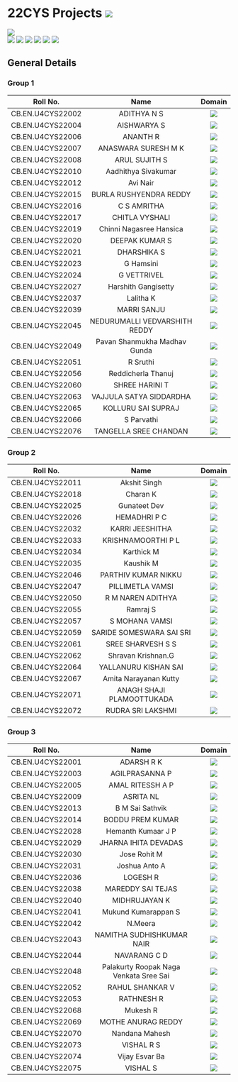 # 22CYS Projects ![](https://img.shields.io/badge/-Live-green)

![](https://img.shields.io/badge/UG-22CYS-purple) <br/> 
![](https://img.shields.io/badge/Focus-Cyber_Awareness-blue) ![](https://img.shields.io/badge/Focus-Cyber_Psychology-blue) ![](https://img.shields.io/badge/Focus-Cyber_Law-blue) ![](https://img.shields.io/badge/Focus-Forensics-blue) ![](https://img.shields.io/badge/Focus-OSINT-blue) ![](https://img.shields.io/badge/Focus-Blockchain_Technology-blue)

## General Details 

### Group 1

| Roll No. | Name | Domain |
|:--------:|:----:|:------:|
| CB.EN.U4CYS22002 | ADITHYA N S | ![](https://img.shields.io/badge/-Blockchain-darkblue) |
| CB.EN.U4CYS22004 | AISHWARYA S |  ![](https://img.shields.io/badge/-Blockchain-darkblue) |
| CB.EN.U4CYS22006 | ANANTH R | ![](https://img.shields.io/badge/-Cyber_Psychology-darkgreen) |
| CB.EN.U4CYS22007 | ANASWARA SURESH M K | ![](https://img.shields.io/badge/-Blockchain-darkblue) |
| CB.EN.U4CYS22008 | ARUL SUJITH S | ![](https://img.shields.io/badge/-TBD-blue) |
| CB.EN.U4CYS22010 | Aadhithya Sivakumar | ![](https://img.shields.io/badge/-OSINT-purple) |
| CB.EN.U4CYS22012 | Avi Nair | ![](https://img.shields.io/badge/-TBD-blue) |
| CB.EN.U4CYS22015 | BURLA RUSHYENDRA REDDY | ![](https://img.shields.io/badge/-OSINT-purple)  |
| CB.EN.U4CYS22016 | C S AMRITHA | ![](https://img.shields.io/badge/-Blockchain-darkblue) |
| CB.EN.U4CYS22017 | CHITLA VYSHALI | ![](https://img.shields.io/badge/-TBD-blue) |
| CB.EN.U4CYS22019 | Chinni Nagasree Hansica| ![](https://img.shields.io/badge/-TBD-blue) |
| CB.EN.U4CYS22020 | DEEPAK KUMAR S | ![](https://img.shields.io/badge/-Blockchain-darkblue) |
| CB.EN.U4CYS22021 | DHARSHIKA S | ![](https://img.shields.io/badge/-Forensics-purple) |
| CB.EN.U4CYS22023 | G Hamsini | ![](https://img.shields.io/badge/-OSINT-purple)  |
| CB.EN.U4CYS22024 | G VETTRIVEL | ![](https://img.shields.io/badge/-TBD-blue) |
| CB.EN.U4CYS22027 | Harshith Gangisetty | ![](https://img.shields.io/badge/-Cyber_Psychology-darkgreen) |
| CB.EN.U4CYS22037 | Lalitha K | ![](https://img.shields.io/badge/-TBD-blue) |
| CB.EN.U4CYS22039 | MARRI SANJU | ![](https://img.shields.io/badge/-Forensics-purple) |
| CB.EN.U4CYS22045 | NEDURUMALLI VEDVARSHITH REDDY | ![](https://img.shields.io/badge/-Blockchain-darkblue) |
| CB.EN.U4CYS22049 | Pavan Shanmukha Madhav Gunda | ![](https://img.shields.io/badge/-OSINT-purple)  |
| CB.EN.U4CYS22051 | R Sruthi | ![](https://img.shields.io/badge/-Blockchain-darkblue) |
| CB.EN.U4CYS22056 | Reddicherla Thanuj | ![](https://img.shields.io/badge/-Forensics-purple) |
| CB.EN.U4CYS22060 | SHREE HARINI T | ![](https://img.shields.io/badge/-Blockchain-darkblue) |
| CB.EN.U4CYS22063 | VAJJULA SATYA SIDDARDHA | ![](https://img.shields.io/badge/-OSINT-purple) |
| CB.EN.U4CYS22065 | KOLLURU SAI SUPRAJ | ![](https://img.shields.io/badge/-OSINT-purple)  |
| CB.EN.U4CYS22066 | S Parvathi | ![](https://img.shields.io/badge/-Law-black) |
| CB.EN.U4CYS22076 | TANGELLA SREE CHANDAN | ![](https://img.shields.io/badge/-TBD-blue) |

### Group 2

| Roll No. | Name | Domain |
|:--------:|:----:|:------:|
| CB.EN.U4CYS22011 | Akshit Singh | ![](https://img.shields.io/badge/-TBD-blue) |
| CB.EN.U4CYS22018 | Charan K | ![](https://img.shields.io/badge/-TBD-blue) |
| CB.EN.U4CYS22025 | Gunateet Dev | ![](https://img.shields.io/badge/-OSINT-purple) |
| CB.EN.U4CYS22026 | HEMADHRI P C | ![](https://img.shields.io/badge/-TBD-blue) |
| CB.EN.U4CYS22032 | KARRI JEESHITHA | ![](https://img.shields.io/badge/-TBD-blue) |
| CB.EN.U4CYS22033 | KRISHNAMOORTHI P L | ![](https://img.shields.io/badge/-Forensics-purple) |
| CB.EN.U4CYS22034 | Karthick M | ![](https://img.shields.io/badge/-TBD-blue) |
| CB.EN.U4CYS22035 | Kaushik M | ![](https://img.shields.io/badge/-TBD-blue) |
| CB.EN.U4CYS22046 | PARTHIV KUMAR NIKKU | ![](https://img.shields.io/badge/-TBD-blue) |
| CB.EN.U4CYS22047 | PILLIMETLA VAMSI |  ![](https://img.shields.io/badge/-OSINT-purple)  |
| CB.EN.U4CYS22050 | R M NAREN ADITHYA | ![](https://img.shields.io/badge/-TBD-blue) |
| CB.EN.U4CYS22055 | Ramraj S | ![](https://img.shields.io/badge/-TBD-blue) |
| CB.EN.U4CYS22057 | S MOHANA VAMSI |  ![](https://img.shields.io/badge/-Forensics-purple) |
| CB.EN.U4CYS22059 | SARIDE SOMESWARA SAI SRI | ![](https://img.shields.io/badge/-Forensics-purple) |
| CB.EN.U4CYS22061 | SREE SHARVESH S S | ![](https://img.shields.io/badge/-TBD-blue) |
| CB.EN.U4CYS22062 | Shravan Krishnan.G | ![](https://img.shields.io/badge/-TBD-blue) |
| CB.EN.U4CYS22064 | YALLANURU KISHAN SAI | ![](https://img.shields.io/badge/-OSINT-purple)  |
| CB.EN.U4CYS22067 | Amita Narayanan Kutty | ![](https://img.shields.io/badge/-TBD-blue) |
| CB.EN.U4CYS22071 | ANAGH SHAJI PLAMOOTTUKADA | ![](https://img.shields.io/badge/-Cyber_Psychology-darkgreen) |
| CB.EN.U4CYS22072 | RUDRA SRI LAKSHMI | ![](https://img.shields.io/badge/-TBD-blue) |

### Group 3

| Roll No. | Name | Domain |
|:--------:|:----:|:------:|
| CB.EN.U4CYS22001 | ADARSH R K | ![](https://img.shields.io/badge/-TBD-blue) |
| CB.EN.U4CYS22003 | AGILPRASANNA P | ![](https://img.shields.io/badge/-TBD-blue) |
| CB.EN.U4CYS22005 | AMAL RITESSH A P | ![](https://img.shields.io/badge/-TBD-blue) |
| CB.EN.U4CYS22009 | ASRITA NL | ![](https://img.shields.io/badge/-TBD-blue) |
| CB.EN.U4CYS22013 | B M Sai Sathvik | ![](https://img.shields.io/badge/-TBD-blue) |
| CB.EN.U4CYS22014 | BODDU PREM KUMAR | ![](https://img.shields.io/badge/-TBD-blue) |
| CB.EN.U4CYS22028 | Hemanth Kumaar J P | ![](https://img.shields.io/badge/-TBD-blue) |
| CB.EN.U4CYS22029 | JHARNA IHITA DEVADAS | ![](https://img.shields.io/badge/-TBD-blue) |
| CB.EN.U4CYS22030 | Jose Rohit M | ![](https://img.shields.io/badge/-TBD-blue) |
| CB.EN.U4CYS22031 | Joshua Anto A | ![](https://img.shields.io/badge/-TBD-blue) |
| CB.EN.U4CYS22036 | LOGESH R | ![](https://img.shields.io/badge/-TBD-blue) |
| CB.EN.U4CYS22038 | MAREDDY SAI TEJAS | ![](https://img.shields.io/badge/-TBD-blue) |
| CB.EN.U4CYS22040 | MIDHRUJAYAN K | ![](https://img.shields.io/badge/-TBD-blue) |
| CB.EN.U4CYS22041 | Mukund Kumarappan S | ![](https://img.shields.io/badge/-TBD-blue) |
| CB.EN.U4CYS22042 | N.Meera | ![](https://img.shields.io/badge/-TBD-blue) |
| CB.EN.U4CYS22043 | NAMITHA SUDHISHKUMAR NAIR | ![](https://img.shields.io/badge/-TBD-blue) |
| CB.EN.U4CYS22044 | NAVARANG C D | ![](https://img.shields.io/badge/-TBD-blue) |
| CB.EN.U4CYS22048 | Palakurty Roopak Naga Venkata Sree Sai | ![](https://img.shields.io/badge/-TBD-blue) |
| CB.EN.U4CYS22052 | RAHUL SHANKAR V | ![](https://img.shields.io/badge/-TBD-blue) |
| CB.EN.U4CYS22053 | RATHNESH R | ![](https://img.shields.io/badge/-TBD-blue) |
| CB.EN.U4CYS22068 | Mukesh R | ![](https://img.shields.io/badge/-TBD-blue) |
| CB.EN.U4CYS22069 | MOTHE ANURAG REDDY | ![](https://img.shields.io/badge/-TBD-blue) |
| CB.EN.U4CYS22070 | Nandana Mahesh | ![](https://img.shields.io/badge/-TBD-blue) |
| CB.EN.U4CYS22073 | VISHAL R S | ![](https://img.shields.io/badge/-TBD-blue) |
| CB.EN.U4CYS22074 | Vijay Esvar Ba | ![](https://img.shields.io/badge/-TBD-blue) |
| CB.EN.U4CYS22075 | VISHAL S | ![](https://img.shields.io/badge/-TBD-blue) |
